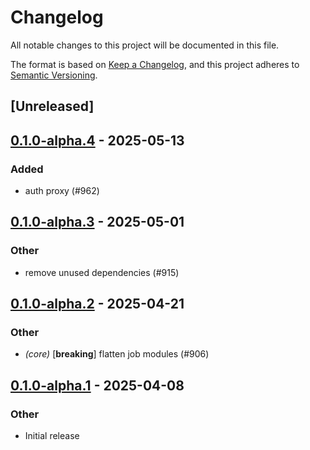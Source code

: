 # Changelog

All notable changes to this project will be documented in this file.

The format is based on [Keep a Changelog](https://keepachangelog.com/en/1.0.0/),
and this project adheres to [Semantic Versioning](https://semver.org/spec/v2.0.0.html).

## [Unreleased]

## [0.1.0-alpha.4](https://github.com/tangle-network/blueprint/compare/blueprint-macros-v0.1.0-alpha.3...blueprint-macros-v0.1.0-alpha.4) - 2025-05-13

### Added

- auth proxy (#962)

## [0.1.0-alpha.3](https://github.com/tangle-network/blueprint/compare/blueprint-macros-v0.1.0-alpha.2...blueprint-macros-v0.1.0-alpha.3) - 2025-05-01

### Other

- remove unused dependencies (#915)

## [0.1.0-alpha.2](https://github.com/tangle-network/blueprint/compare/blueprint-macros-v0.1.0-alpha.1...blueprint-macros-v0.1.0-alpha.2) - 2025-04-21

### Other

- *(core)* [**breaking**] flatten job modules (#906)

## [0.1.0-alpha.1](https://github.com/tangle-network/blueprint/releases/tag/blueprint-macros-v0.1.0-alpha.1) - 2025-04-08

### Other

- Initial release
